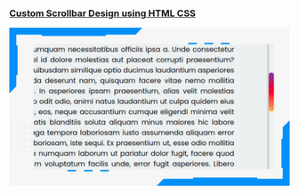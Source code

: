 ### [Custom Scrollbar Design using HTML CSS](https://youtu.be/frAYF4rSh30)
![Login Form](./scrollbar.png)

